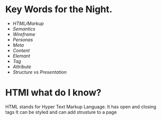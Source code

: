 # Key Words for the Night.

+ *HTML/Markup*
+ *Semantics*
+ *Wireframe*
+ *Personas*
+ *Meta*
+ *Content*
+ *Elemant*
+ *Tag*
+ *Attribute* 
+ *Structure vs Presentation*

# HTMl what do I know? 

HTML stands for Hyper Text Markup Language.
It has open and closing tags
It can be styled and can add strusture to a page
